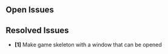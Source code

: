 ## Open Issues ##


## Resolved Issues ##

+ **[1]** Make game skeleton with a window that can be opened